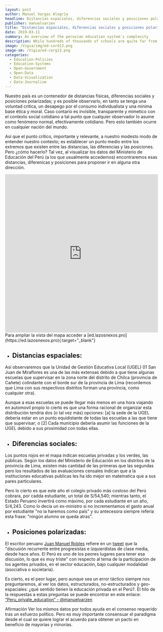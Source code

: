 ```yaml
---
layout: post
author: Manuel Vargas Alegría
headline: Distancias espaciales, diferencias sociales y posiciones polarizadas en el sistema educativo peruano
publisher: manuelvarzen
title: "Distancias espaciales, diferencias sociales y posiciones polarizadas en el sistema educativo peruano"
date: 2019-03-11
summary: An overview of the peruvian education system´s complexity
description: While hundreds of thousands of schools are quite far from their first line of logistical support, the Ministry of Education Peru tries to manage all schools from an overly centralized focus while continuing to debate ideological positions in judicial and academic forums.
image: /Vigia/img/ed-card13.png
image-sm: /Vigia/ed-carg13.png
categories:
  - Education-Policies  
  - Education-Systems
  - Open-Government
  - Open-Data
  - Data-Visualization
  - Data-Journalism
---
```

Nuestro país es un contenedor de distancias físicas, diferencias sociales y posiciones polarizadas; y es posible observarlo, en tanto se tenga una voluntad crítica, un desapego por el consumo individualista y una minima base ética y moral. Caso contario es invisible, transparente y mimetico con el contexto social cotidiano a tal punto que cualquier observador lo asume como fenómeno normal, efectivamente cotidiano. Pero esto también ocurre en cualquier nación del mundo. 

Así que el punto crítico, importante y relevante, a nuestro modesto modo de entender nuestro contexto; es establecer un punto medio entre los extremos que existen entre las distancias, las diferencias y las posiciones. Pero ¿cómo hacerlo? Tal vez, al visualizar los datos del Ministerio de Educación del Perú (a los que usualmente accedemos) encontraremos esas distancias, diferenicas y posiciones para proponer ir en alguna otra dirección. 

<iframe width="100%" height="520" frameborder="0" src="https://manuelvarzen.carto.com/builder/2c7136de-1431-4cb6-90df-b7850c8b7d70/embed" allowfullscreen webkitallowfullscreen mozallowfullscreen oallowfullscreen msallowfullscreen></iframe>
Para ampliar la vista del mapa acceder a [ed.lazosnexos.pro](https://ed.lazosnexos.pro){:target="_blank"}

- ## Distancias espaciales:

Así observaremos que la Unidad de Gestión Educativa Local (UGEL) 01 San Juan de Miraflores es una de las más extensas debido a que tiene algunas escuelas que supervisar en la zona norte del distrito de Chilca (provincia de Cañete) colindante con el borde sur de la provincia de Lima (recordemos que Lima con sus respectivos distritos forman una provincia, como cualquier otra). 

Aunque a esas escuelas se puede llegar más menos en una hora viajando en automovil propio lo cierto es que una forma racional de organizar esta distribución tendría dos (o tal vez más) opciones: [a] la sede de la UGEL debería estar en un punto equidistante de todas las escuelas a las que tiene que supervisar; o [2] Cada municipio debería asumir las funciones de la UGEL debido a sus proximidad con todas ellas. 

- ##  Diferencias sociales: 

Los puntos rojos en el mapa indican escuelas privadas y los verdes, las públicas. Según los datos del Ministerio de Educación en los distritos de la provincia de Lima, existen más cantidad de las primeras que las segundas pero los resultados de las evaluaciones censales indican que a la instituciones educativas publicas les ha ido mejor en matematica que a sus pares particulares. 

Pero lo cierto es que este año el colegio privado más costoso del Perú cobrara, por cadda estudiante, un total de S/54,540; mientras tanto, el Estado Peruano invertirá como máximo, por cada estudiante en un año, S/4,243. Como lo decia un ex-ministro si no incrementamos el gasto anual por estudiante "no la haremos como país" y su antecesora siempre refería esta frase: "ningún alumno se queda atras". 

- ## Posiciones polarizadas: 

El escritor peruano [Juan Manuel Robles](https://www.twitter.com/palidofuego111) refiere en un [tweet](https://twitter.com/palidofuego111/status/1103427823757332480) que la "discusión recurrente entre progresistas e izquierdistas de clase media, desde hace años. El Perú es uno de los peores lugares para tener esa discusión, lo que es muy triste" con respecto al tema de la participación de los agentes privados, en el sector educación, bajo cualquier modalidad (asociativa o societaria). 

Es cierto, es el peor lugar, pero aunque sea un error táctico siempre nos preguntaremos, al ver los datos, estructurados, no-estructurados y geo-espaciales: ¿qué sentido tienen la educación privada en el Perú?. El hilo de la respuestas a estas preguntas se puede encontrar en este enlace:  [“Peru_private_education” - @manuelvarzen](https://twitter.com/manuelvarzen/timelines/982257458050580485) 

Afirmación
Ver los mismos datos por todos ayuda en el consenso requerido tras un esfuerzo político. Pero es muy importante consensuar el paradigma desde el cual se quiere lograr el acuerdo para obtener un pacto en beneficio de mayorías y minorías.  
